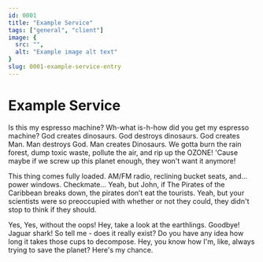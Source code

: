 ```yaml
---
id: 0001
title: "Example Service"
tags: ["general", "client"]
image: {
  src: "",
  alt: "Example image alt text"
}
slug: 0001-example-service-entry
---
```


# Example Service

Is this my espresso machine? Wh-what is-h-how did you get my espresso machine? God creates dinosaurs. God destroys dinosaurs. God creates Man. Man destroys God. Man creates Dinosaurs. We gotta burn the rain forest, dump toxic waste, pollute the air, and rip up the OZONE! 'Cause maybe if we screw up this planet enough, they won't want it anymore!

This thing comes fully loaded. AM/FM radio, reclining bucket seats, and... power windows. Checkmate... Yeah, but John, if The Pirates of the Caribbean breaks down, the pirates don’t eat the tourists. Yeah, but your scientists were so preoccupied with whether or not they could, they didn't stop to think if they should.

Yes, Yes, without the oops! Hey, take a look at the earthlings. Goodbye! Jaguar shark! So tell me - does it really exist? Do you have any idea how long it takes those cups to decompose. Hey, you know how I'm, like, always trying to save the planet? Here's my chance.

